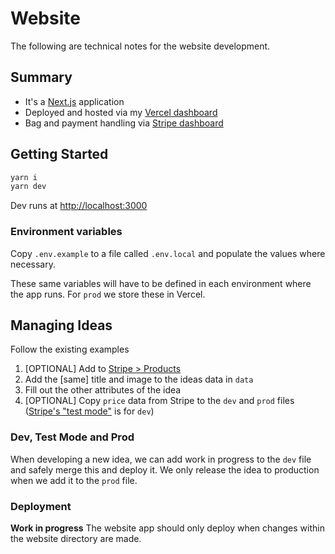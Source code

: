 # Website

The following are technical notes for the website development.

## Summary

- It's a [Next.js](https://nextjs.org/) application
- Deployed and hosted via my [Vercel dashboard](https://vercel.com/dashboard)
- Bag and payment handling via [Stripe dashboard](https://dashboard.stripe.com/dashboard)

## Getting Started

```bash
yarn i
yarn dev
```

Dev runs at [http://localhost:3000](http://localhost:3000)

### Environment variables

Copy `.env.example` to a file called `.env.local` and populate the values where necessary.

These same variables will have to be defined in each environment where the app runs. For `prod` we store these in Vercel.

## Managing Ideas

Follow the existing examples

1. \[OPTIONAL\] Add to [Stripe > Products](https://dashboard.stripe.com/products)
1. Add the \[same\] title and image to the ideas data in `data`
1. Fill out the other attributes of the idea
1. \[OPTIONAL\] Copy `price` data from Stripe to the `dev` and `prod` files ([Stripe's "test mode"](https://dashboard.stripe.com/test/products) is for `dev`)

### Dev, Test Mode and Prod

When developing a new idea, we can add work in progress to the `dev` file and safely merge this and deploy it. We only release the idea to production when we add it to the `prod` file.

### Deployment

**Work in progress** The website app should only deploy when changes within the website directory are made.
